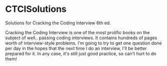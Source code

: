 # CTCISolutions
Solutions for Cracking the Coding Interview 6th ed. 

Cracking the Coding Interview is one of the most prolific books on the subject of well.. passing coding interviews. It contains hundreds of pages worth of interview-style problems. I'm going to try to get one question done per day in the hopes that the next time I do an interview, I'll be better prepared for it. In any case, it's still just good practice, so can't hurt to do them!

